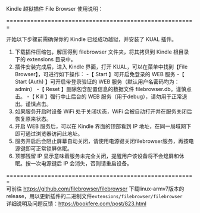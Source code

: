 Kindle 越狱插件 File Browser 使用说明：

=======================================================

开始以下步骤前需确保你的 Kindle 已经成功越狱，并安装了 KUAL 插件。

1. 下载插件压缩包，解压得到 filebrowser 文件夹，将其拷贝到 Kindle 根目录下的 extensions 目录中。
2. 插件安装完成后，进入 Kindle 界面，打开 KUAL，可以在菜单中找到【File Browser】，可进行如下操作：
   -【 Start 】可开启免登录的 WEB 服务
   -【 Start (Auth) 】可开启带登录验证的 WEB 服务（默认用户名密码均为：admin）
   -【 Reset 】删除包含配置信息的数据文件 filebrowser.db。谨慎点击。
   -【 Kill 】强行中止后台的 WEB 服务（用于debug），请勿用于正常退出。谨慎点击。
3. 如果服务开启时设备 WiFi 处于关闭状态，WiFi 会被自动打开并在服务关闭后恢复原来状态。
4. 开启 WEB 服务后，可以在 Kindle 界面的顶部看到 IP 地址，在同一局域网下即可通过浏览器访问此地址。
5. 服务开启后会阻止屏幕自动关闭，请使用电源键关闭filebrowser服务，再按电源键即可正常锁屏休眠。
6. 顶部残留 IP 显示意味着服务未完全关闭，提醒用户该设备将不会熄屏和休眠。按一次电源键后 IP 会消失，否则请重启设备。

=======================================================  
可前往 https://github.com/filebrowser/filebrowser 下载linux-armv7版本的release，用以更新插件的二进制文件`extensions/filebrowser/filebrowser`  
详细说明及问题反馈：https://bookfere.com/post/823.html
